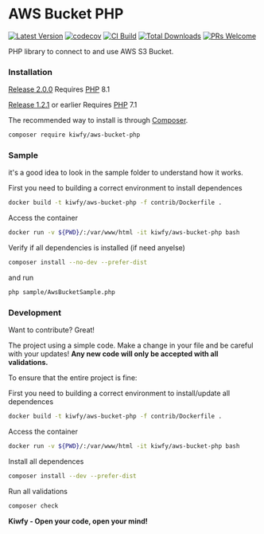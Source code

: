 # AWS Bucket PHP

[![Latest Version](https://img.shields.io/github/v/release/kiwfy/aws-bucket-php.svg?style=flat-square)](https://github.com/kiwfy/aws-bucket-php/releases)
[![codecov](https://codecov.io/gh/kiwfy/aws-bucket-php/branch/master/graph/badge.svg)](https://codecov.io/gh/kiwfy/aws-bucket-php)
[![CI Build](https://img.shields.io/circleci/build/github/kiwfy/aws-bucket-php/master?label=CI%20Build&token=34d8b3820b7229d742897f0a6982ced5bf6a99c8)](https://github.com/kiwfy/aws-bucket-php)
[![Total Downloads](https://img.shields.io/packagist/dt/kiwfy/aws-bucket-php.svg?style=flat-square)](https://packagist.org/packages/kiwfy/aws-bucket-php)
[![PRs Welcome](https://img.shields.io/badge/PRs-welcome-brightgreen.svg?style=flat-square)](http://makeapullrequest.com)

PHP library to connect to and use AWS S3 Bucket.

### Installation

[Release 2.0.0](https://github.com/kiwfy/aws-bucket-php/releases/tag/2.0.0) Requires [PHP](https://php.net) 8.1

[Release 1.2.1](https://github.com/kiwfy/aws-bucket-php/releases/tag/1.2.0) or earlier Requires [PHP](https://php.net) 7.1

The recommended way to install is through [Composer](https://getcomposer.org/).

```sh
composer require kiwfy/aws-bucket-php
```

### Sample

it's a good idea to look in the sample folder to understand how it works.

First you need to building a correct environment to install dependences

```sh
docker build -t kiwfy/aws-bucket-php -f contrib/Dockerfile .
```

Access the container
```sh
docker run -v ${PWD}/:/var/www/html -it kiwfy/aws-bucket-php bash
```

Verify if all dependencies is installed (if need anyelse)
```sh
composer install --no-dev --prefer-dist
```

and run
```sh
php sample/AwsBucketSample.php
```

### Development

Want to contribute? Great!

The project using a simple code.
Make a change in your file and be careful with your updates!
**Any new code will only be accepted with all validations.**

To ensure that the entire project is fine:

First you need to building a correct environment to install/update all dependences
```sh
docker build -t kiwfy/aws-bucket-php -f contrib/Dockerfile .
```

Access the container
```sh
docker run -v ${PWD}/:/var/www/html -it kiwfy/aws-bucket-php bash
```

Install all dependences
```sh
composer install --dev --prefer-dist
```

Run all validations
```sh
composer check
```
**Kiwfy - Open your code, open your mind!**
